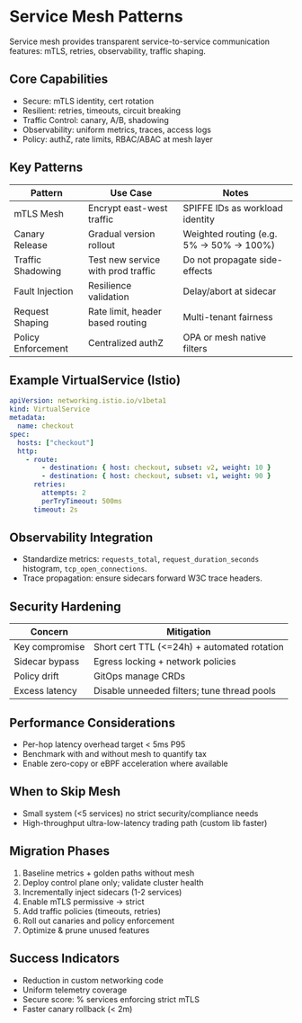 # Service Mesh Patterns

Service mesh provides transparent service-to-service communication features: mTLS, retries, observability, traffic shaping.

## Core Capabilities
- Secure: mTLS identity, cert rotation
- Resilient: retries, timeouts, circuit breaking
- Traffic Control: canary, A/B, shadowing
- Observability: uniform metrics, traces, access logs
- Policy: authZ, rate limits, RBAC/ABAC at mesh layer

## Key Patterns
| Pattern | Use Case | Notes |
|---------|---------|-------|
| mTLS Mesh | Encrypt east-west traffic | SPIFFE IDs as workload identity |
| Canary Release | Gradual version rollout | Weighted routing (e.g. 5% -> 50% -> 100%) |
| Traffic Shadowing | Test new service with prod traffic | Do not propagate side-effects |
| Fault Injection | Resilience validation | Delay/abort at sidecar |
| Request Shaping | Rate limit, header based routing | Multi-tenant fairness |
| Policy Enforcement | Centralized authZ | OPA or mesh native filters |

## Example VirtualService (Istio)
```yaml
apiVersion: networking.istio.io/v1beta1
kind: VirtualService
metadata:
  name: checkout
spec:
  hosts: ["checkout"]
  http:
    - route:
        - destination: { host: checkout, subset: v2, weight: 10 }
        - destination: { host: checkout, subset: v1, weight: 90 }
      retries:
        attempts: 2
        perTryTimeout: 500ms
      timeout: 2s
```

## Observability Integration
- Standardize metrics: `requests_total`, `request_duration_seconds` histogram, `tcp_open_connections`.
- Trace propagation: ensure sidecars forward W3C trace headers.

## Security Hardening
| Concern | Mitigation |
|---------|-----------|
| Key compromise | Short cert TTL (<=24h) + automated rotation |
| Sidecar bypass | Egress locking + network policies |
| Policy drift | GitOps manage CRDs |
| Excess latency | Disable unneeded filters; tune thread pools |

## Performance Considerations
- Per-hop latency overhead target < 5ms P95
- Benchmark with and without mesh to quantify tax
- Enable zero-copy or eBPF acceleration where available

## When to Skip Mesh
- Small system (<5 services) no strict security/compliance needs
- High-throughput ultra-low-latency trading path (custom lib faster)

## Migration Phases
1. Baseline metrics + golden paths without mesh
2. Deploy control plane only; validate cluster health
3. Incrementally inject sidecars (1-2 services)
4. Enable mTLS permissive -> strict
5. Add traffic policies (timeouts, retries)
6. Roll out canaries and policy enforcement
7. Optimize & prune unused features

## Success Indicators
- Reduction in custom networking code
- Uniform telemetry coverage
- Secure score: % services enforcing strict mTLS
- Faster canary rollback (< 2m)
